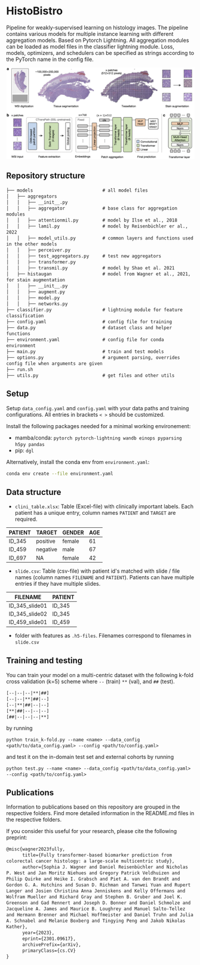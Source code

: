 # HistoBistro

Pipeline for weakly-supervised learning on histology images. The pipeline contains various models for multiple instance learning with different aggregation models. Based on Pytorch Lightning. All aggregation modules can be loaded as model files in the classifier lightning module. Loss, models, optimizers, and schedulers can be specified as strings according to the PyTorch name in the config file.

![](CancerCellCRCTransformer/model.png)

## Repository structure
```
├── models                          # all model files
│   ├── aggregators
│   │   ├── __init__.py  
│   │   ├── aggregator              # base class for aggregation modules 
│   │   ├── attentionmil.py         # model by Ilse et al., 2018
│   │   ├── lamil.py                # model by Reisenbüchler er al., 2022
│   │   ├── model_utils.py          # common layers and functions used in the other models
│   │   ├── perceiver.py
│   │   ├── test_aggregators.py     # test new aggregators
│   │   ├── transformer.py
│   │   ├── transmil.py             # model by Shao et al. 2021
│   ├── histaugan                   # model from Wagner et al., 2021, for stain augmentation
│   │   ├── __init__.py  
│   │   ├── augment.py  
│   │   ├── model.py  
│   │   ├── networks.py  
├── classifier.py                   # lightning module for feature classification
├── config.yaml                     # config file for training
├── data.py                         # dataset class and helper functions
├── environment.yaml                # config file for conda environment
├── main.py                         # train and test models
├── options.py                      # argument parsing, overrides config file when arguments are given
├── run.sh
├── utils.py                        # get files and other utils
```

## Setup

Setup `data_config.yaml` and `config.yaml` with your data paths and training configurations. All entries in brackets `< >` should be customized.

Install the following packages needed for a minimal working environement:
* mamba/conda: `pytorch pytorch-lightning wandb einops pyparsing h5py pandas`
* pip: `dgl`

Alternatively, install the conda env from `environment.yaml`:
```sh
conda env create --file environment.yaml
```

## Data structure

* `clini_table.xlsx`: Table (Excel-file) with clinically important labels. Each patient has a unique entry, column names `PATIENT` and `TARGET` are required.

| PATIENT	| TARGET	| GENDER	| AGE |
| ---       | ---       | ---       | --- |
| ID_345    | positive	| female	| 61  |
| ID_459    | negative	| male	    | 67  |
| ID_697    | NA	    | female	| 42  |

* `slide.csv`: Table (csv-file) with patient id's matched with slide / file names (column names `FILENAME` and `PATIENT`). Patients can have multiple entries if they have multiple slides.

| FILENAME	| PATIENT	|
| ---       | ---       |
| ID_345_slide01    | ID_345    |
| ID_345_slide02    | ID_345    |
| ID_459_slide01    | ID_459    |

* folder with features as `.h5-files`. Filenames correspond to filenames in `slide.csv`


## Training and testing

You can train your model on a multi-centric dataset with the following k-fold cross validation (k=5) scheme where `--` (train) `**` (val), and `##` (test).
```
[--|--|--|**|##]
[--|--|**|##|--]
[--|**|##|--|--]
[**|##|--|--|--]
[##|--|--|--|**]
```

by running 
```
python train_k-fold.py --name <name> --data_config <path/to/data_config.yaml> --config <path/to/config.yaml>
```
and test it on the in-domain test set and external cohorts by running
```
python test.py --name <name> --data_config <path/to/data_config.yaml> --config <path/to/config.yaml>
```

## Publications

Information to publications based on this repository are grouped in the respective folders. Find more detailed information in the README.md files in the respective folders.

If you consider this useful for your research, please cite the following preprint:
```
@misc{wagner2023fully,
      title={Fully transformer-based biomarker prediction from colorectal cancer histology: a large-scale multicentric study}, 
      author={Sophia J. Wagner and Daniel Reisenbüchler and Nicholas P. West and Jan Moritz Niehues and Gregory Patrick Veldhuizen and Philip Quirke and Heike I. Grabsch and Piet A. van den Brandt and Gordon G. A. Hutchins and Susan D. Richman and Tanwei Yuan and Rupert Langer and Josien Christina Anna Jenniskens and Kelly Offermans and Wolfram Mueller and Richard Gray and Stephen B. Gruber and Joel K. Greenson and Gad Rennert and Joseph D. Bonner and Daniel Schmolze and Jacqueline A. James and Maurice B. Loughrey and Manuel Salto-Tellez and Hermann Brenner and Michael Hoffmeister and Daniel Truhn and Julia A. Schnabel and Melanie Boxberg and Tingying Peng and Jakob Nikolas Kather},
      year={2023},
      eprint={2301.09617},
      archivePrefix={arXiv},
      primaryClass={cs.CV}
}
```


